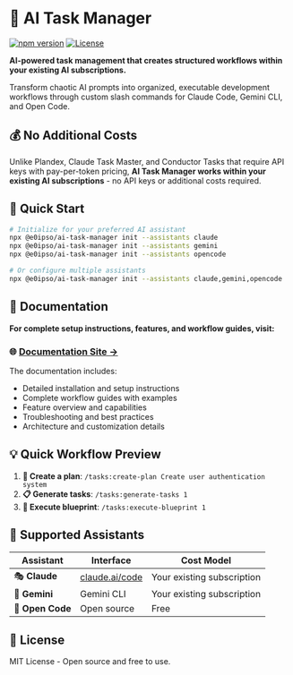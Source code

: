 # 🤖 AI Task Manager

[![npm version](https://img.shields.io/npm/v/@e0ipso/ai-task-manager.svg)](https://www.npmjs.com/package/@e0ipso/ai-task-manager)
[![License](https://img.shields.io/badge/License-MIT-green.svg)](https://opensource.org/licenses/MIT)

**AI-powered task management that creates structured workflows within your existing AI subscriptions.**

Transform chaotic AI prompts into organized, executable development workflows through custom slash commands for Claude Code, Gemini CLI, and Open Code.

## 💰 No Additional Costs

Unlike Plandex, Claude Task Master, and Conductor Tasks that require API keys with pay-per-token pricing, **AI Task Manager works within your existing AI subscriptions** - no API keys or additional costs required.

## 🚀 Quick Start

```bash
# Initialize for your preferred AI assistant
npx @e0ipso/ai-task-manager init --assistants claude
npx @e0ipso/ai-task-manager init --assistants gemini  
npx @e0ipso/ai-task-manager init --assistants opencode

# Or configure multiple assistants
npx @e0ipso/ai-task-manager init --assistants claude,gemini,opencode
```

## 📖 Documentation

**For complete setup instructions, features, and workflow guides, visit:**

### 🌐 **[Documentation Site →](https://mateuaguilo.com/ai-task-manager/)**

The documentation includes:
- Detailed installation and setup instructions
- Complete workflow guides with examples
- Feature overview and capabilities
- Troubleshooting and best practices
- Architecture and customization details

## 💡 Quick Workflow Preview

1. **📝 Create a plan**: `/tasks:create-plan Create user authentication system`
2. **📋 Generate tasks**: `/tasks:generate-tasks 1` 
3. **🚀 Execute blueprint**: `/tasks:execute-blueprint 1`

## 🤖 Supported Assistants

| Assistant | Interface | Cost Model |
|-----------|-----------|------------|
| 🎭 **Claude** | [claude.ai/code](https://claude.ai/code) | Your existing subscription |
| 💎 **Gemini** | Gemini CLI | Your existing subscription |  
| 📝 **Open Code** | Open source | Free |

## 📄 License

MIT License - Open source and free to use.
